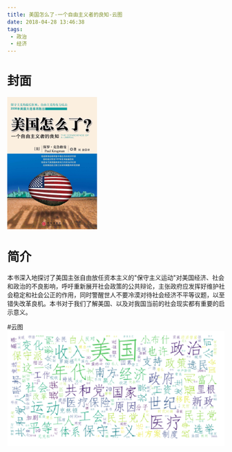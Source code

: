 ```yaml
---
title: 美国怎么了-一个自由主义者的良知-云图
date: 2018-04-28 13:46:38
tags:
 - 政治
 - 经济
---
```


# 封面
![pic](美国怎么了-一个自由主义者的良知-云图/Snipaste_2018-04-28_14-06-31.png)

# 简介
本书深入地探讨了美国主张自由放任资本主义的"保守主义运动"对美国经济、社会和政治的不良影响，呼吁重新展开社会政策的公共辩论，主张政府应发挥好维护社会稳定和社会公正的作用，同时警醒世人不要冷漠对待社会经济不平等议题，以至错失改革良机。本书对于我们了解美国、以及对我国当前的社会现实都有重要的启示意义。

#云图
![pic](美国怎么了-一个自由主义者的良知-云图/Snipaste_2018-04-28_14-05-04.png)


